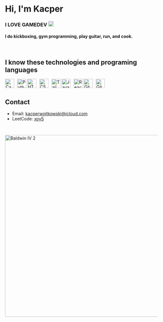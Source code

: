 # Hi, I'm Kacper
### I LOVE GAMEDEV  <img width="18px" src="https://cdn.jsdelivr.net/gh/devicons/devicon@latest/icons/windows8/windows8-original.svg" />
#### I do kickboxing, gym programming, play guitar, run, and cook.

<br />

## I know these technologies and programing languages
<img align="left" alt="C++" width="30px" style="margin-right:10px;" src="https://cdn.jsdelivr.net/gh/devicons/devicon@latest/icons/cplusplus/cplusplus-original.svg" />
<img align="left" alt="Python" width="30px" src="https://cdn.jsdelivr.net/gh/devicons/devicon@latest/icons/python/python-original.svg" />
          

<img align="left" alt="HTML" width="30px" style="margin-right:10px;" src="https://cdn.jsdelivr.net/gh/devicons/devicon/icons/html5/html5-plain.svg" />
<img align="left" alt="CSS" width="30px" style="margin-right:10px;" src="https://cdn.jsdelivr.net/gh/devicons/devicon/icons/css3/css3-plain.svg" />
<img align="left" alt="Tailwind" width="30px" src="https://cdn.jsdelivr.net/gh/devicons/devicon@latest/icons/tailwindcss/tailwindcss-original.svg" />
          

<img align="left" alt="JavaScript" width="30px" style="margin-right:10px;" src="https://cdn.jsdelivr.net/gh/devicons/devicon/icons/javascript/javascript-plain.svg" />
<img align="left" alt="React" width="30px" src="https://cdn.jsdelivr.net/gh/devicons/devicon@latest/icons/react/react-original.svg" />

<img align="left" alt="Git" width="30px" style="margin-right:10px;" src="https://cdn.jsdelivr.net/gh/devicons/devicon/icons/git/git-original.svg" />
<img align="left" alt="GitHub" width="30px" src="https://cdn.jsdelivr.net/gh/devicons/devicon/icons/github/github-original.svg" />

<br />
<br />

## Contact
- Email: [kacperwojtkowski@icloud.com](mailto:kacperwojtkowski@icloud.com)
- LeetCode: [xoy5](https://leetcode.com/u/xoy5/)
<br />
    
<img width="600px" alt="Baldwin IV 2" src="https://media1.tenor.com/m/mBywuwFuhvMAAAAd/king-baldwin.gif"><img>

